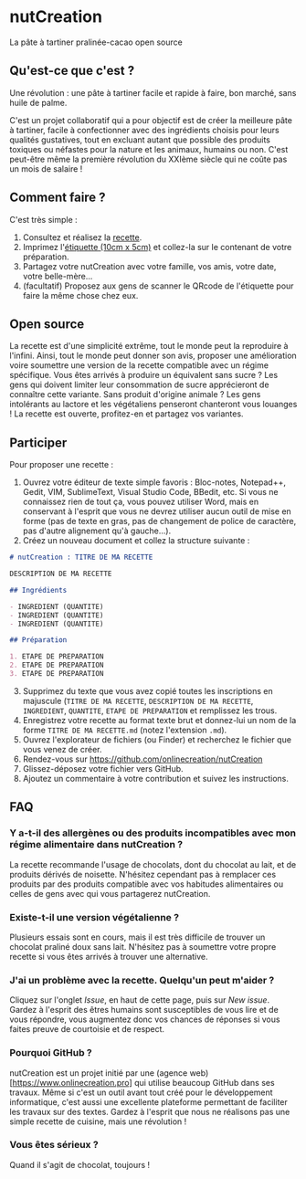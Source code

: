 # nutCreation

La pâte à tartiner pralinée-cacao open source

## Qu'est-ce que c'est ?

Une révolution : une pâte à tartiner facile et rapide à faire, bon marché, sans huile de palme.

C'est un projet collaboratif qui a pour objectif est de créer la meilleure pâte à tartiner, facile à confectionner avec des ingrédients choisis pour leurs qualités gustatives, tout en excluant autant que possible des produits toxiques ou néfastes pour la nature et les animaux, humains ou non. C'est peut-être même la première révolution du XXIème siècle qui ne coûte pas un mois de salaire !

## Comment faire ?

C'est très simple : 

1. Consultez et réalisez la [recette](Recette.md).
2. Imprimez l'[étiquette (10cm x 5cm)](E%CC%81tiquette.pdf) et collez-la sur le contenant de votre préparation.
3. Partagez votre nutCreation avec votre famille, vos amis, votre date, votre belle-mère...
4. (facultatif) Proposez aux gens de scanner le QRcode de l'étiquette pour faire la même chose chez eux.

## Open source

La recette est d'une simplicité extrême, tout le monde peut la reproduire à l'infini. Ainsi, tout le monde peut donner son avis, proposer une amélioration voire soumettre une version de la recette compatible avec un régime spécifique. Vous êtes arrivés à produire un équivalent sans sucre ? Les gens qui doivent limiter leur consommation de sucre apprécieront de connaître cette variante. Sans produit d'origine animale ? Les gens intolérants au lactore et les végétaliens penseront chanteront vous louanges ! La recette est ouverte, profitez-en et partagez vos variantes.

## Participer

Pour proposer une recette : 

1. Ouvrez votre éditeur de texte simple favoris : Bloc-notes, Notepad++, Gedit, VIM, SublimeText, Visual Studio Code, BBedit, etc. Si vous ne connaissez rien de tout ça, vous pouvez utiliser Word, mais en conservant à l'esprit que vous ne devrez utiliser aucun outil de mise en forme (pas de texte en gras, pas de changement de police de caractère, pas d'autre alignement qu'à gauche...).
2. Créez un nouveau document et collez la structure suivante :
```md
# nutCreation : TITRE DE MA RECETTE

DESCRIPTION DE MA RECETTE

## Ingrédients

- INGREDIENT (QUANTITE)
- INGREDIENT (QUANTITE)
- INGREDIENT (QUANTITE)

## Préparation

1. ETAPE DE PREPARATION
2. ETAPE DE PREPARATION
3. ETAPE DE PREPARATION
```
3. Supprimez du texte que vous avez copié toutes les inscriptions en majuscule (`TITRE DE MA RECETTE`, `DESCRIPTION DE MA RECETTE`, `INGREDIENT`, `QUANTITE`, `ETAPE DE PREPARATION` et remplissez les trous.
4. Enregistrez votre recette au format texte brut et donnez-lui un nom de la forme `TITRE DE MA RECETTE.md` (notez l'extension `.md`).
5. Ouvrez l'explorateur de fichiers (ou Finder) et recherchez le fichier que vous venez de créer.
6. Rendez-vous sur https://github.com/onlinecreation/nutCreation
7. Glissez-déposez votre fichier vers GitHub.
8. Ajoutez un commentaire à votre contribution et suivez les instructions.

## FAQ

### Y a-t-il des allergènes ou des produits incompatibles avec mon régime alimentaire dans nutCreation ?

La recette recommande l'usage de chocolats, dont du chocolat au lait, et de produits dérivés de noisette. N'hésitez cependant pas à remplacer ces produits par des produits compatible avec vos habitudes alimentaires ou celles de gens avec qui vous partagerez nutCreation.

### Existe-t-il une version végétalienne ?

Plusieurs essais sont en cours, mais il est très difficile de trouver un chocolat praliné doux sans lait. N'hésitez pas à soumettre votre propre recette si vous êtes arrivés à trouver une alternative.

### J'ai un problème avec la recette. Quelqu'un peut m'aider ?

Cliquez sur l'onglet *Issue*, en haut de cette page, puis sur *New issue*. Gardez à l'esprit des êtres humains sont susceptibles de vous lire et de vous répondre, vous augmentez donc vos chances de réponses si vous faites preuve de courtoisie et de respect.

### Pourquoi GitHub ?

nutCreation est un projet initié par une (agence web)[https://www.onlinecreation.pro] qui utilise beaucoup GitHub dans ses travaux. Même si c'est un outil avant tout créé pour le développement informatique, c'est aussi une excellente plateforme permettant de faciliter les travaux sur des textes. Gardez à l'esprit que nous ne réalisons pas une simple recette de cuisine, mais une révolution !

### Vous êtes sérieux ?

Quand il s'agit de chocolat, toujours !
